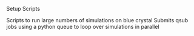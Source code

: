 Setup Scripts

Scripts to run large numbers of simulations on blue crystal 
Submits qsub jobs using a python queue to loop over simulations in parallel


